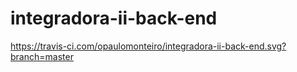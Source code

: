 # integradora-ii-back-end
https://travis-ci.com/opaulomonteiro/integradora-ii-back-end.svg?branch=master
